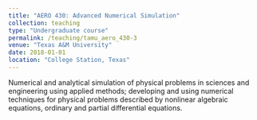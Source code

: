 ```yaml
---
title: "AERO 430: Advanced Numerical Simulation"
collection: teaching
type: "Undergraduate course"
permalink: /teaching/tamu_aero_430-3
venue: "Texas A&M University"
date: 2018-01-01
location: "College Station, Texas"
---
```


Numerical and analytical simulation of physical problems in sciences and engineering using applied methods; developing and using numerical techniques for physical problems described by nonlinear algebraic equations, ordinary and partial differential equations.